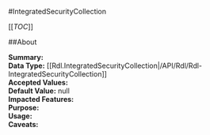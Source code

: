 #IntegratedSecurityCollection

[[_TOC_]]

##About

**Summary:**   
**Data Type:** [[Rdl.IntegratedSecurityCollection|/API/Rdl/Rdl-IntegratedSecurityCollection]]  
**Accepted Values:**   
**Default Value:** null  
**Impacted Features:**   
**Purpose:**   
**Usage:**   
**Caveats:**   

